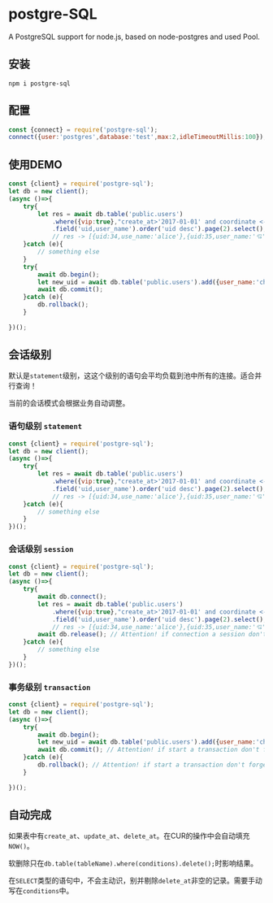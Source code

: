 # postgre-SQL
A PostgreSQL support for node.js, based on node-postgres and used Pool.


## 安装
`npm i postgre-sql`
## 配置
```js
const {connect} = require('postgre-sql');
connect({user:'postgres',database:'test',max:2,idleTimeoutMillis:100});

```

## 使用DEMO
```js
const {client} = require('postgre-sql');
let db = new client();
(async ()=>{
    try{
        let res = await db.table('public.users')
            .where({vip:true},"create_at>'2017-01-01' and coordinate <-> point(116,39) < 1")
            .field('uid,user_name').order('uid desc').page(2).select();
            // res -> [{uid:34,use_name:'alice'},{uid:35,user_name:'💘'}...]
    }catch (e){
        // something else
    }
    try{
        await db.begin();
        let new_uid = await db.table('public.users').add({user_name:'charles'});
        await db.commit();
    }catch (e){
        db.rollback();
    }
    
})();

```

## 会话级别

默认是`statement`级别，这这个级别的语句会平均负载到池中所有的连接。适合并行查询！

当前的会话模式会根据业务自动调整。

### 语句级别 `statement`
```js
const {client} = require('postgre-sql');
let db = new client();
(async ()=>{
    try{
        let res = await db.table('public.users')
            .where({vip:true},"create_at>'2017-01-01' and coordinate <-> point(116,39) < 1")
            .field('uid,user_name').order('uid desc').page(2).select();
            // res -> [{uid:34,use_name:'alice'},{uid:35,user_name:'💘'}...]
    }catch (e){
        // something else
    }
})();
```

### 会话级别 `session`

```js
const {client} = require('postgre-sql');
let db = new client();
(async ()=>{
    try{
        await db.connect();
        let res = await db.table('public.users')
            .where({vip:true},"create_at>'2017-01-01' and coordinate <-> point(116,39) < 1")
            .field('uid,user_name').order('uid desc').page(2).select();
            // res -> [{uid:34,use_name:'alice'},{uid:35,user_name:'💘'}...]
        await db.release(); // Attention! if connection a session don't forget release it!
    }catch (e){
        // something else
    }
})();
```

### 事务级别 `transaction`

```js
const {client} = require('postgre-sql');
let db = new client();
(async ()=>{
    try{
        await db.begin();
        let new_uid = await db.table('public.users').add({user_name:'charles'});
        await db.commit(); // Attention! if start a transaction don't forget finish it!
    }catch (e){
        db.rollback(); // Attention! if start a transaction don't forget finish it!
    }
    
})();
```

## 自动完成

如果表中有`create_at`、`update_at`、`delete_at`。在CUR的操作中会自动填充`NOW()`。

软删除只在`db.table(tableName).where(conditions).delete();`时影响结果。

在`SELECT`类型的语句中，不会主动识，别并剔除`delete_at`非空的记录。需要手动写在`conditions`中。

